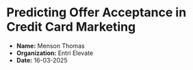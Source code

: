 # Predicting Offer Acceptance in Credit Card Marketing 
- **Name:** Menson Thomas
- **Organization:** Entri Elevate
- **Date:** 16-03-2025

